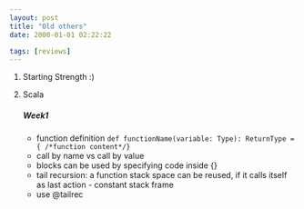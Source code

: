 ```yaml
---
layout: post
title: "Old others"
date: 2000-01-01 02:22:22

tags: [reviews]
---
```


1. Starting Strength :)

2. Scala 
    ##### Week1
    - function definition `def functionName(variable: Type): ReturnType = { /*function content*/}`
    - call by name vs call by value
    - blocks can be used by specifying code inside {}
    - tail recursion: a function stack space can be reused, if it calls itself as last action - constant stack frame
    - use @tailrec
